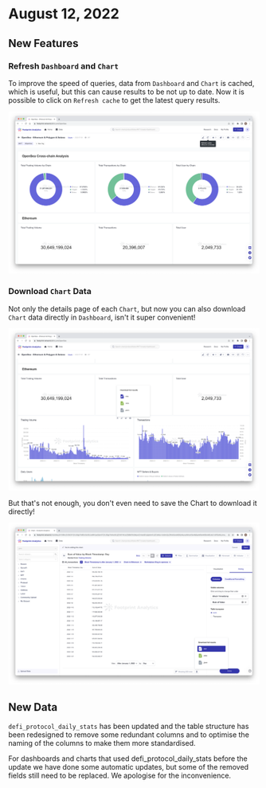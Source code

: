 # August 12, 2022

## New Features

### Refresh `Dashboard` and `Chart`

To improve the speed of queries, data from `Dashboard` and `Chart` is cached, which is useful, but this can cause results to be not up to date. Now it is possible to click on `Refresh cache` to get the latest query results.

![](<../../.gitbook/assets/image (7).png>)

### Download `Chart` Data

Not only the details page of each `Chart`, but now you can also download `Chart` data directly in `Dashboard`, isn't it super convenient!

![](<../../.gitbook/assets/image (1).png>)

But that's not enough, you don't even need to save the Chart to download it directly!

![](<../../.gitbook/assets/image (2).png>)

## New Data

`defi_protocol_daily_stats` has been updated and the table structure has been redesigned to remove some redundant columns and to optimise the naming of the columns to make them more standardised.

For dashboards and charts that used defi\_protocol\_daily\_stats before the update we have done some automatic updates, but some of the removed fields still need to be replaced. We apologise for the inconvenience.

